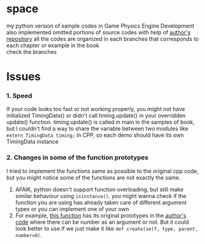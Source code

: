 # space
my python version of sample codes in Game Physics Engine Development  
also implemented omitted portions of source codes with help of [author's repository](https://github.com/idmillington/cyclone-physics)
all the codes are organized in each branches that corresponds to each chapter or example in the book  
check the branches

# Issues
### 1. Speed
If your code looks too fast or not working properly, you might not have initialized TimingData() or didn't call timing.update() in your overridden update() function.
timing.update() is called in main in the samples of book, but I couldn't find a way to share the variable between two modules like `extern TimingData timing;` in CPP, so each demo should have its own TimingData instance

### 2. Changes in some of the function prototypes
I tried to implement the functions same as possible to the original cpp code, but you might notice some of the functions are not exactly the same.
1. AFAIK, python doesn't support function overloading, but still make similar behaviour using `isinstance()`. you might wanna check if the function you are using has already taken care of different argument types or you can implement one of your own
2. For example, [this function](https://github.com/cd80/space/blob/master/demo/fireworks.py#L189) has its original prototypes in the [author's code](https://github.com/idmillington/cyclone-physics/blob/master/src/demos/fireworks/fireworks.cpp#L356) where there can be number as an argument or not. But it could look better to use if we just make it like `def create(self, type, parent, number=0)`.
